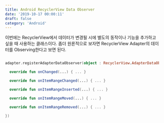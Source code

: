 ```yaml
---
title: Android RecyclerView Data Observer
date: '2019-10-17 00:00:11'
draft: false
category: 'Android'
---
```


이번에는 RecyclerView에서 데이터가 변경될 시에 별도의 동작이나 기능을 추가하고 싶을 때 사용하는 클래스이다. 좀더 원론적으로 보자면 RecyclerView Adapter의 데이터를 Observing한다고 보면 된다.

```kotlin

adapter.registerAdapterDataObserver(object : RecyclerView.AdapterDataObserver(){

  override fun onChanged(...) { ... }

  override fun onItemRangeChanged(...) { ... }

  override fun onItemRangeInserted(...) { ... }

  override fun onItemRangeMoved(...) { ... }

  override fun onItemRangeRemoved(...) { ... }

})



```
